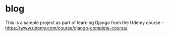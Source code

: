 # blog
This is a sample project as part of learning Django from the Udemy course - https://www.udemy.com/course/django-complete-course/
